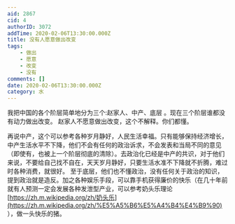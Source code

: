```yaml
---
aid: 2867
cid: 4
authorID: 3072
addTime: 2020-02-06T13:30:00.000Z
title: 没有人愿意做出改变
tags:
    - 做出
    - 愿意
    - 改变
    - 没有
comments: []
date: 2020-02-06T13:30:00.000Z
category: 水
---
```


我把中国的各个阶层简单地分为三个:赵家人、中产、底层 。现在三个阶层谁都没有动力做出改变。 赵家人不愿意做出改变，这个不解释。你们都懂。

再说中产，这个可以参考各种岁月静好，人民生活幸福。只有能够保持经济增长，中产生活水平不下降，他们不会有任何的政治诉求，不会发表和当局不同的意见（即使有，也被上一个阶层彻底的清除）。去政治化已经是中产的共识，对于他们来说，不要给自己找不自在，天天岁月静好，只要生活水准不下降就不折腾，难过时各种消费，就很好。 至于底层，他们也不懂政治，没有任何关于政治的知识，提到政治就是造反。加之各种娱乐手段，可以靠手机获得廉价的快乐（在几十年前就有人预测一定会发展各种发泄型产业，可以参考奶头乐理论[https://zh.m.wikipedia.org/zh/奶头乐](https://zh.m.wikipedia.org/zh/%E5%A5%B6%E5%A4%B4%E4%B9%90) ），做一头快乐的猪。
